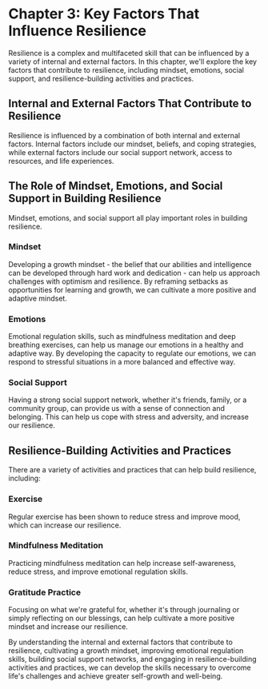Chapter 3: Key Factors That Influence Resilience
================================================

Resilience is a complex and multifaceted skill that can be influenced by a variety of internal and external factors. In this chapter, we'll explore the key factors that contribute to resilience, including mindset, emotions, social support, and resilience-building activities and practices.

Internal and External Factors That Contribute to Resilience
-----------------------------------------------------------

Resilience is influenced by a combination of both internal and external factors. Internal factors include our mindset, beliefs, and coping strategies, while external factors include our social support network, access to resources, and life experiences.

The Role of Mindset, Emotions, and Social Support in Building Resilience
------------------------------------------------------------------------

Mindset, emotions, and social support all play important roles in building resilience.

### Mindset

Developing a growth mindset - the belief that our abilities and intelligence can be developed through hard work and dedication - can help us approach challenges with optimism and resilience. By reframing setbacks as opportunities for learning and growth, we can cultivate a more positive and adaptive mindset.

### Emotions

Emotional regulation skills, such as mindfulness meditation and deep breathing exercises, can help us manage our emotions in a healthy and adaptive way. By developing the capacity to regulate our emotions, we can respond to stressful situations in a more balanced and effective way.

### Social Support

Having a strong social support network, whether it's friends, family, or a community group, can provide us with a sense of connection and belonging. This can help us cope with stress and adversity, and increase our resilience.

Resilience-Building Activities and Practices
--------------------------------------------

There are a variety of activities and practices that can help build resilience, including:

### Exercise

Regular exercise has been shown to reduce stress and improve mood, which can increase our resilience.

### Mindfulness Meditation

Practicing mindfulness meditation can help increase self-awareness, reduce stress, and improve emotional regulation skills.

### Gratitude Practice

Focusing on what we're grateful for, whether it's through journaling or simply reflecting on our blessings, can help cultivate a more positive mindset and increase our resilience.

By understanding the internal and external factors that contribute to resilience, cultivating a growth mindset, improving emotional regulation skills, building social support networks, and engaging in resilience-building activities and practices, we can develop the skills necessary to overcome life's challenges and achieve greater self-growth and well-being.

